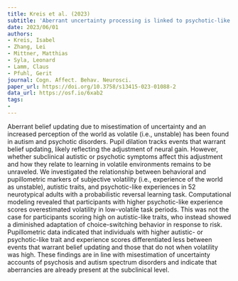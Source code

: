 ```yaml
---
title: Kreis et al. (2023)
subtitle: 'Aberrant uncertainty processing is linked to psychotic-like experiences, autistic traits, and is reflected in pupil dilation during probabilistic learning'
date: 2023/06/01
authors:
- Kreis, Isabel
- Zhang, Lei
- Mittner, Matthias
- Syla, Leonard
- Lamm, Claus
- Pfuhl, Gerit
journal: Cogn. Affect. Behav. Neurosci.
paper_url: https://doi.org/10.3758/s13415-023-01088-2
data_url: https://osf.io/6xab2
tags:
- 
---
```


Aberrant belief updating due to misestimation of uncertainty and an increased perception of the world as volatile (i.e., unstable) has been found in autism and psychotic disorders. Pupil dilation tracks events that warrant belief updating, likely reflecting the adjustment of neural gain. However, whether subclinical autistic or psychotic symptoms affect this adjustment and how they relate to learning in volatile environments remains to be unraveled. We investigated the relationship between behavioral and pupillometric markers of subjective volatility (i.e., experience of the world as unstable), autistic traits, and psychotic-like experiences in 52 neurotypical adults with a probabilistic reversal learning task. Computational modeling revealed that participants with higher psychotic-like experience scores overestimated volatility in low-volatile task periods. This was not the case for participants scoring high on autistic-like traits, who instead showed a diminished adaptation of choice-switching behavior in response to risk. Pupillometric data indicated that individuals with higher autistic- or psychotic-like trait and experience scores differentiated less between events that warrant belief updating and those that do not when volatility was high. These findings are in line with misestimation of uncertainty accounts of psychosis and autism spectrum disorders and indicate that aberrancies are already present at the subclinical level.
